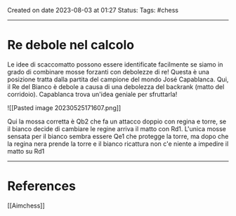 Created on date 2023-08-03 at 01:27
Status:
Tags: #chess 

---
# Re debole nel calcolo

Le idee di scaccomatto possono essere identificate facilmente se siamo in grado di combinare mosse forzanti con debolezze di re! 
Questa è una posizione tratta dalla partita del campione del mondo José Capablanca. Qui, il Re del Bianco è debole a causa di una debolezza del backrank (matto del corridoio). Capablanca trova un'idea geniale per sfruttarla!

![[Pasted image 20230525171607.png]]

Qui la mossa corretta è Qb2 che fa un attacco doppio con regina e torre, se il bianco decide di cambiare le regine arriva il matto con Rd1. L'unica mosse sensata per il bianco sembra essere Qe1 che protegge la torre, ma dopo che la regina nera prende la torre e il bianco ricattura non c'e niente a impedire il matto su Rd1

---
# References

[[Aimchess]]